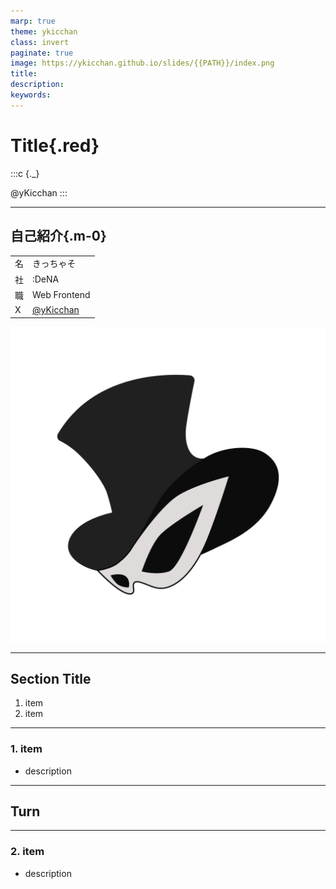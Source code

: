 ```yaml
---
marp: true
theme: ykicchan
class: invert
paginate: true
image: https://ykicchan.github.io/slides/{{PATH}}/index.png
title:
description:
keywords:
---
```


# Title{.red}

:::c
{._}

@yKicchan
:::

<!-- _footer: "[Domain]() / Date" -->
<!-- _paginate: false -->

---

## 自己紹介{.m-0}

|   |                                     |
|---|:------------------------------------|
| 名 | きっちゃそ                               |
| 社 | :DeNA                               |
| 職 | Web Frontend                        |
| X | [@yKicchan](https://x.com/yKicchan) |

![bg w:512 right](./images/icon.png)

---

## Section Title

1. item
2. item

---

<!-- header: Section Title -->

### 1. item

- description

<!-- _footer: [related link](url) -->

---

<!-- _class: -->

## Turn

---

### 2. item

- description
